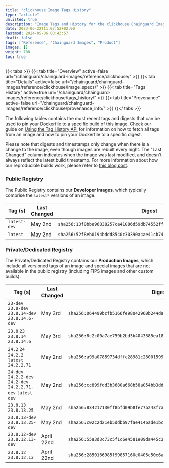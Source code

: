 ```yaml
---
title: "clickhouse Image Tags History"
type: "article"
unlisted: true
description: "Image Tags and History for the clickhouse Chainguard Image"
date: 2023-06-22T11:07:52+02:00
lastmod: 2024-05-06 00:43:57
draft: false
tags: ["Reference", "Chainguard Images", "Product"]
images: []
weight: 700
toc: true
---
```


{{< tabs >}}
{{< tab title="Overview" active=false url="/chainguard/chainguard-images/reference/clickhouse/" >}}
{{< tab title="Details" active=false url="/chainguard/chainguard-images/reference/clickhouse/image_specs/" >}}
{{< tab title="Tags History" active=true url="/chainguard/chainguard-images/reference/clickhouse/tags_history/" >}}
{{< tab title="Provenance" active=false url="/chainguard/chainguard-images/reference/clickhouse/provenance_info/" >}}
{{</ tabs >}}

The following tables contains the most recent tags and digests that can be used to pin your Dockerfile to a specific build of this image. Check our guide on [Using the Tag History API](/chainguard/chainguard-images/using-the-tag-history-api/) for information on how to fetch all tags from an image and how to pin your Dockerfile to a specific digest.

Please note that digests and timestamps only change when there is a change to the image, even though images are rebuilt every night. The "Last Changed" column indicates when the image was last modified, and doesn't always reflect the latest build timestamp. For more information about how our reproducible builds work, please refer to [this blog post](https://www.chainguard.dev/unchained/reproducing-chainguards-reproducible-image-builds).

### Public Registry
The Public Registry contains our **Developer Images**, which typically comprise the `latest*` versions of an image.

| Tag (s)       | Last Changed | Digest                                                                    |
|---------------|--------------|---------------------------------------------------------------------------|
|  `latest-dev` | May 2nd      | `sha256:13f0bbe96838257ca41086d59db74552ffcf6ad6144de4bc4ed8a6294833ad04` |
|  `latest`     | May 2nd      | `sha256:52f8eb0194bddd8540c30390a4ae41cb74f628abb8c9fd042028463cf0f9a734` |


### Private/Dedicated Registry
The Private/Dedicated Registry contains our **Production Images**, which include all versioned tags of an image and special images that are not available in the public registry (including FIPS images and other custom builds).

| Tag (s)                                                        | Last Changed | Digest                                                                    |
|----------------------------------------------------------------|--------------|---------------------------------------------------------------------------|
|  `23-dev` `23.8-dev` `23.8.14-dev` `23.8.14.6-dev`             | May 3rd      | `sha256:064499bcfb5166fe98042960b244dab0d7bd7afe793407df1c4982979499f0d3` |
|  `23.8` `23` `23.8.14` `23.8.14.6`                             | May 3rd      | `sha256:8c2c00a7ae759b2bd3b4043585ea18c6262e0e723dccffb81c7a9149a7907b22` |
|  `24.2` `24` `24.2.2` `latest` `24.2.2.71`                     | May 2nd      | `sha256:a99a07859734dffc28981c2600159946b453622352b12eeeb86b0382b5a37dcd` |
|  `24-dev` `24.2.2-dev` `24.2-dev` `24.2.2.71-dev` `latest-dev` | May 2nd      | `sha256:cc899fdd3b3680a668b58a054bb3dd3a79b6bc1d27ff26e3f5c01efb54b83603` |
|  `23.8.13` `23.8.13.25`                                        | May 2nd      | `sha256:834217130ff8bfd09b8fe77b243f7a5bc9fb0bde3cb4073e717cffed2736b433` |
|  `23.8.13-dev` `23.8.13.25-dev`                                | May 2nd      | `sha256:c02c2d21eb5ddbb97fae4146ade1bc2bcd253b7da9173ce17a516ee7c64693f6` |
|  `23.8.12-dev` `23.8.12.13-dev`                                | April 22nd   | `sha256:55a3d3c73c5f1c6e4581e09da445c36a77fc40dc37b74b39960c16f6597fc107` |
|  `23.8.12` `23.8.12.13`                                        | April 22nd   | `sha256:2850166985f99857160e0405c50e6a44fdff852943248e302209e6b2493293e3` |


